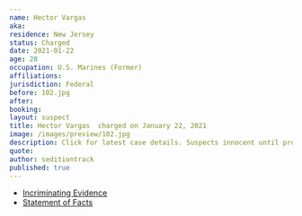 ```yaml
---
name: Hector Vargas
aka:
residence: New Jersey
status: Charged
date: 2021-01-22
age: 28
occupation: U.S. Marines (Former)
affiliations:
jurisdiction: Federal
before: 102.jpg
after:
booking:
layout: suspect
title: Hector Vargas  charged on January 22, 2021
image: /images/preview/102.jpg
description: Click for latest case details. Suspects innocent until proven guilty.
quote:
author: seditiontrack
published: true
---
```


- [Incriminating Evidence](https://jcitytimes.com/hector-vargas-from-unsung-hero-to-insurrectionist/)
- [Statement of Facts](https://extremism.gwu.edu/sites/g/files/zaxdzs2191/f/Hector%20Vargas%20Statement%20of%20Facts.pdf)